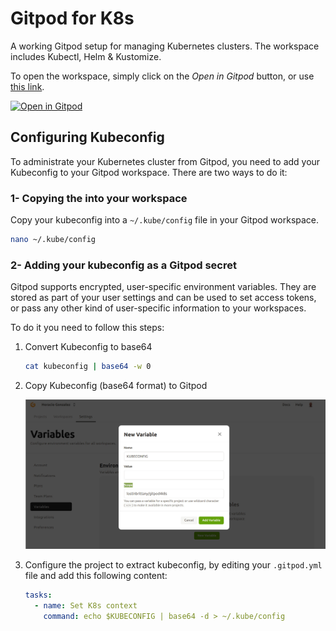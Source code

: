 # Gitpod for K8s

A working Gitpod setup for managing Kubernetes clusters. The workspace includes Kubectl, Helm & Kustomize.

To open the workspace, simply click on the *Open in Gitpod* button, or use [this link](https://gitpod.io/#https://github.com/LostInBrittany/gitpod4k8s.git).

[![Open in Gitpod](https://gitpod.io/button/open-in-gitpod.svg)](https://gitpod.io/#https://github.com/LostInBrittany/gitpod4k8s.git)

## Configuring Kubeconfig

To administrate your Kubernetes cluster from Gitpod, you need to add your Kubeconfig to your Gitpod workspace. There are two ways to do it:

### 1- Copying the into your workspace

Copy your kubeconfig into a `~/.kube/config` file in your Gitpod workspace.

```bash
nano ~/.kube/config
```

### 2- Adding your kubeconfig as a Gitpod secret

Gitpod supports encrypted, user-specific environment variables. They are stored as part of your user settings and can be used to set access tokens, or pass any other kind of user-specific information to your workspaces.

To do it you need to follow this steps:

1. Convert Kubeconfig to base64

    ```bash
    cat kubeconfig | base64 -w 0
    ```

1. Copy Kubeconfig (base64 format) to Gitpod 

    ![GitPod environment variables](./img/gitpod-env-variable.jpg)

1. Configure the project to extract kubeconfig, by editing your `.gitpod.yml` file and add this following content:

    ```yaml
    tasks:
      - name: Set K8s context
        command: echo $KUBECONFIG | base64 -d > ~/.kube/config    
    ```


